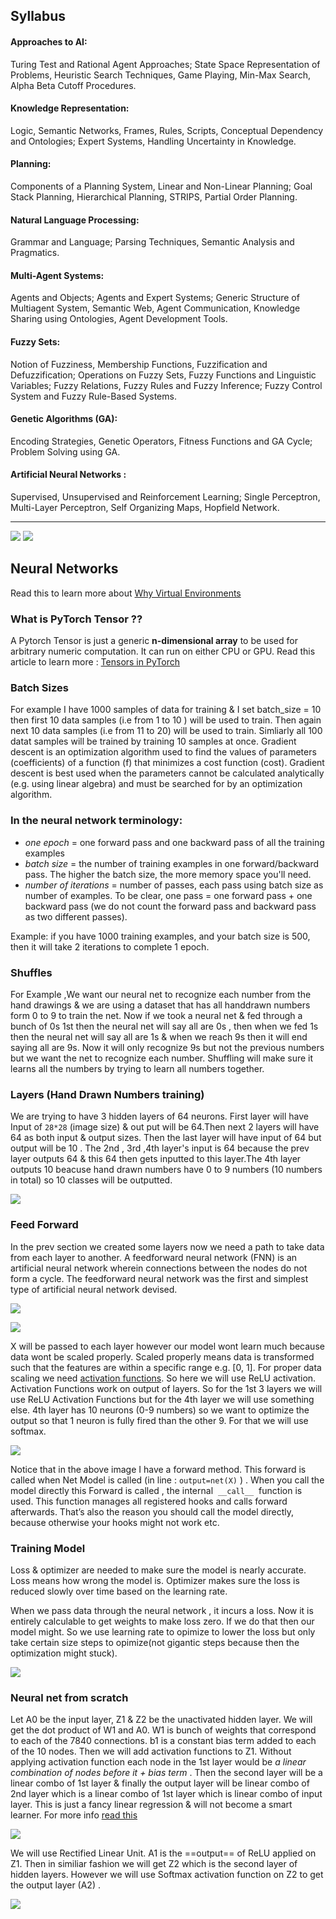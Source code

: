
## Syllabus

#### Approaches to AI: 

Turing Test and Rational Agent Approaches; State Space Representation of Problems, Heuristic Search Techniques, Game Playing, Min-Max Search, Alpha Beta Cutoff Procedures.

#### Knowledge Representation: 

Logic, Semantic Networks, Frames, Rules, Scripts, Conceptual Dependency and Ontologies; Expert Systems, Handling Uncertainty in Knowledge.

#### Planning:

Components of a Planning System, Linear and Non-Linear Planning; Goal Stack Planning, Hierarchical Planning, STRIPS, Partial Order Planning.

#### Natural Language Processing:

Grammar and Language; Parsing Techniques, Semantic Analysis and Pragmatics.

#### Multi-Agent Systems:

Agents and Objects; Agents and Expert Systems; Generic Structure of Multiagent System, Semantic Web, Agent Communication, Knowledge Sharing using Ontologies, Agent Development Tools.

#### Fuzzy Sets:

Notion of Fuzziness, Membership Functions, Fuzzification and Defuzzification; Operations on Fuzzy Sets, Fuzzy Functions and Linguistic Variables; Fuzzy Relations, Fuzzy Rules and Fuzzy Inference; Fuzzy Control System and Fuzzy Rule-Based Systems.

#### Genetic Algorithms (GA):

Encoding Strategies, Genetic Operators, Fitness Functions and GA Cycle; Problem Solving using GA.

#### Artificial Neural Networks :

Supervised, Unsupervised and Reinforcement Learning; Single Perceptron, Multi-Layer Perceptron, Self Organizing Maps, Hopfield Network.

---

![](/assets/images/2022-10-14-19-03-22.png)
![](/assets/images/2022-10-14-19-03-49.png)


## Neural Networks

Read this to learn more about [Why Virtual Environments](https://realpython.com/python-virtual-environments-a-primer/#why-do-you-need-virtual-environments)

### What is PyTorch Tensor ??

A Pytorch Tensor is just a generic **n-dimensional array** to be used for arbitrary numeric computation. It can run on either CPU or GPU.
Read this article to learn more : [Tensors in PyTorch](https://www.geeksforgeeks.org/tensors-in-pytorch/)

### Batch Sizes

For example I have 1000 samples of data for training & I set batch_size = 10 then first 10 data samples (i.e from 1 to 10 ) will be used to train. Then again next 10 data samples (i.e from 11 to 20) will be used to train. Simliarly all 100 datat samples will be trained by training 10 samples at once.
Gradient descent is an optimization algorithm used to find the values of parameters (coefficients) of a function (f) that minimizes a cost function (cost). Gradient descent is best used when the parameters cannot be calculated analytically (e.g. using linear algebra) and must be searched for by an optimization algorithm.

### In the neural network terminology:

- _one epoch_ = one forward pass and one backward pass of all the training examples
- _batch size_ = the number of training examples in one forward/backward pass. The higher the batch size, the more memory space you'll need.
- _number of iterations_ = number of passes, each pass using batch size as number of examples. To be clear, one pass = one forward pass + one backward pass (we do not count the forward pass and backward pass as two different passes).

Example: if you have 1000 training examples, and your batch size is 500, then it will take 2 iterations to complete 1 epoch.

### Shuffles

For Example ,We want our neural net to recognize each number from the hand drawings & we are using a dataset that has all handdrawn numbers form 0 to 9 to train the net. Now if we took a neural net & fed through a bunch of 0s 1st then the neural net will say all are 0s , then when we fed 1s then the neural net will say all are 1s & when we reach 9s then it will end saying all are 9s. Now it will only recognize 9s but not the previous numbers but we want the net to recognize each number. Shuffling will make sure it learns all the numbers by trying to learn all numbers together.

### Layers (Hand Drawn Numbers training)

We are trying to have 3 hidden layers of 64 neurons. First layer will have Input of `28*28` (image size) & out put will be 64.Then next 2 layers will have 64 as both input & output sizes. Then the last layer will have input of 64 but output will be 10 . The 2nd , 3rd ,4th layer's input is 64 because the prev layer outputs 64 & this 64 then gets inputted to this layer.The 4th layer outputs 10 beacuse hand drawn numbers have 0 to 9 numbers (10 numbers in total) so 10 classes will be outputted.

![](/assets/images/2022-09-21-14-41-30.png)

### Feed Forward

In the prev section we created some layers now we need a path to take data from each layer to another. A feedforward neural network (FNN) is an artificial neural network wherein connections between the nodes do not form a cycle. The feedforward neural network was the first and simplest type of artificial neural network devised.

![](/assets/images/2022-09-21-14-41-51.png)

![](/assets/images/2022-09-21-14-42-07.png)

X will be passed to each layer however our model wont learn much because data wont be scaled properly. Scaled properly means data is transformed such that the features are within a specific range e.g. [0, 1]. For proper data scaling we need [activation functions](https://towardsdatascience.com/activation-functions-neural-networks-1cbd9f8d91d6). So here we will use ReLU activation. Activation Functions work on output of layers. So for the 1st 3 layers we will use ReLU Activation Functions but for the 4th layer we will use something else.
4th layer has 10 neurons (0-9 numbers) so we want to optimize the output so that 1 neuron is fully fired than the other 9. For that we will use softmax.

![](/assets/images/2022-09-21-14-43-00.png)

Notice that in the above image I have a forward method. This forward is called when Net Model is called (in line : `output=net(X)` ) . When you call the model directly this Forward is called , the internal  `__call__`  function is used. This function manages all registered hooks and calls forward afterwards. That’s also the reason you should call the model directly, because otherwise your hooks might not work etc.

### Training Model

Loss & optimizer are needed to make sure the model is nearly accurate. Loss means how wrong the model is. Optimizer makes sure the loss is reduced slowly over time based on the learning rate.

When we pass data through the neural network , it incurs a loss. Now it is entirely calculable to get weights to make loss zero. If we do that then our model might. So we use learning rate to opimize to lower the loss but only take certain size steps to opimize(not gigantic steps because then the optimization might stuck).

![](/assets/images/2022-09-21-14-43-36.png)

### Neural net from scratch

Let A0 be the input layer, Z1 & Z2 be the unactivated hidden layer. We will get the dot product of W1 and A0. W1 is bunch of weights that correspond to each of the 7840 connections. b1 is a constant bias term added to each of the 10 nodes. Then we will add activation functions to Z1.
Without applying activation function each node in the 1st layer would be _a linear combination of nodes before it + bias term_ . Then the second layer will be a linear combo of 1st layer & finally the output layer will be linear combo of 2nd layer which is a linear combo of 1st layer which is linear combo of input layer. This is just a fancy linear regression & will not become a smart learner. For more info [read this](https://qr.ae/pvOVWB)

![](/assets/images/2022-09-21-14-44-02.png)

We will use Rectified Linear Unit. A1 is the ==output== of ReLU applied on Z1. Then in similiar fashion we will get Z2 which is the second layer of hidden layers. However we will use Softmax activation function on Z2 to get the output layer (A2) .

![](/assets/images/2022-09-21-14-44-34.png)
